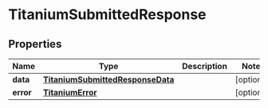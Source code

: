

# TitaniumSubmittedResponse


## Properties

| Name | Type | Description | Notes |
|------------ | ------------- | ------------- | -------------|
|**data** | [**TitaniumSubmittedResponseData**](TitaniumSubmittedResponseData.md) |  |  [optional] |
|**error** | [**TitaniumError**](TitaniumError.md) |  |  [optional] |



